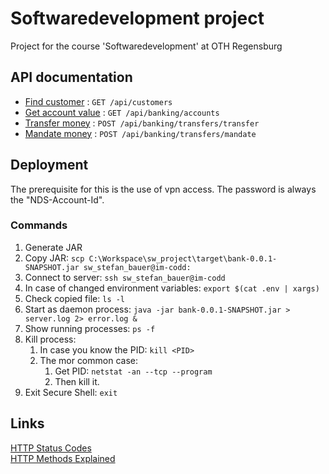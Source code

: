 # Softwaredevelopment project
Project for the course 'Softwaredevelopment' at OTH Regensburg

## API documentation

* [Find customer](documentation/customer/findCustomer.md) : `GET /api/customers`
* [Get account value](documentation/banking/getAccountValue.md) : `GET /api/banking/accounts`
* [Transfer money](documentation/banking/transferMoney.md) : `POST /api/banking/transfers/transfer`
* [Mandate money](documentation/banking/mandateMoney.md) : `POST /api/banking/transfers/mandate`


## Deployment
The prerequisite for this is the use of vpn access.
The password is always the "NDS-Account-Id".

### Commands

1. Generate JAR
1. Copy JAR: `scp C:\Workspace\sw_project\target\bank-0.0.1-SNAPSHOT.jar sw_stefan_bauer@im-codd:`
1. Connect to server: `ssh sw_stefan_bauer@im-codd`
1. In case of changed environment variables: `export $(cat .env | xargs)`
1. Check copied file: `ls -l`
1. Start as daemon process: `java -jar bank-0.0.1-SNAPSHOT.jar > server.log 2> error.log &`
1. Show running processes: `ps -f`
1. Kill process:
    1. In case you know the PID: `kill <PID>`
    1. The mor common case:
        1. Get PID: `netstat -an --tcp --program`
        1. Then kill it.
1. Exit Secure Shell: `exit`


## Links
[HTTP Status Codes](https://de.wikipedia.org/wiki/HTTP-Statuscode) \
[HTTP Methods Explained](https://restfulapi.net/http-methods/#delete)
